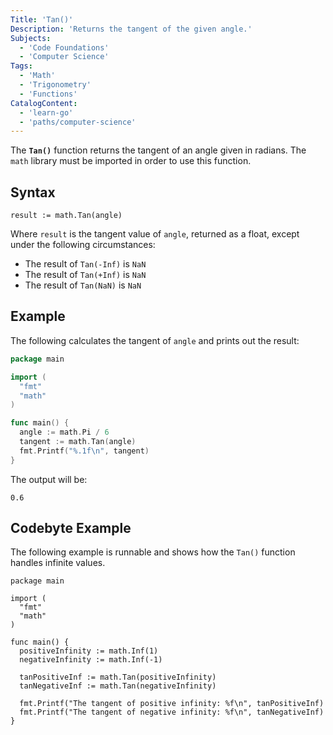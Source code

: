```yaml
---
Title: 'Tan()'
Description: 'Returns the tangent of the given angle.'
Subjects:
  - 'Code Foundations'
  - 'Computer Science'
Tags:
  - 'Math'
  - 'Trigonometry'
  - 'Functions'
CatalogContent:
  - 'learn-go'
  - 'paths/computer-science'
---
```


The **`Tan()`** function returns the tangent of an angle given in radians. The `math` library must be imported in order to use this function.

## Syntax

```pseudo
result := math.Tan(angle)
```

Where `result` is the tangent value of `angle`, returned as a float, except under the following circumstances:

- The result of `Tan(-Inf)` is `NaN`
- The result of `Tan(+Inf)` is `NaN`
- The result of `Tan(NaN)` is `NaN`

## Example

The following calculates the tangent of `angle` and prints out the result:

```go
package main

import (
  "fmt"
  "math"
)

func main() {
  angle := math.Pi / 6
  tangent := math.Tan(angle)
  fmt.Printf("%.1f\n", tangent)
}
```

The output will be:

```shell
0.6
```

## Codebyte Example

The following example is runnable and shows how the `Tan()` function handles infinite values.

```codebyte/golang
package main

import (
  "fmt"
  "math"
)

func main() {
  positiveInfinity := math.Inf(1)
  negativeInfinity := math.Inf(-1)

  tanPositiveInf := math.Tan(positiveInfinity)
  tanNegativeInf := math.Tan(negativeInfinity)

  fmt.Printf("The tangent of positive infinity: %f\n", tanPositiveInf)
  fmt.Printf("The tangent of negative infinity: %f\n", tanNegativeInf)
}
```